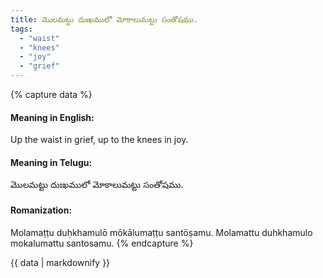 ```yaml
---
title: మొలమట్టు దుఃఖములో మోకాలుమట్టు సంతోషము.
tags:
  - "waist"
  - "knees"
  - "joy"
  - "grief"
---
```


{% capture data %}
#### Meaning in English:
Up the waist in grief, up to the knees in joy.

#### Meaning in Telugu:
మొలమట్టు దుఃఖములో మోకాలుమట్టు సంతోషము.

#### Romanization:
Molamaṭṭu duḥkhamulō mōkālumaṭṭu santōṣamu.
Molamattu duhkhamulo mokalumattu santosamu.
{% endcapture %}

{{ data | markdownify }}


